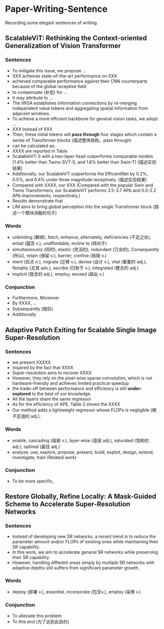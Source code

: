 # Paper-Writing-Sentence
Recording some elegant sentences of writing.

## ScalableViT: Rethinking the Context-oriented Generalization of Vision Transformer
### Sentences
- To mitigate this issue, we propose ...
- XXX achieves state-of-the-art performance on XXX
- achieved comparable performance against their CNN counterparts because of the global receptive field
- to compensate (补偿) for ...
- It may attribute to ...
- The IWSA establishes information connections by re-merging independent value tokens and aggregating spatial information from adjacent windows.
- To achieve a more efficient backbone for general vision tasks, we adopt ...
- XXX instead of XXX
- Then, these initial tokens will **pass through** four stages which contain a series of Transformer blocks (描述整体结构，pass through)
- can be calculated as:
- XXXX are reported in Table
- ScalableViT-S with a two-layer head outperforms comparable models (1.4% better than Twins-SVT-S, and 1.8% better than Swin-T) (描述实验结果)
- Additionally, our ScalableViT outperforms the EfficientNet by 0.2%, 0.5%, and 0.4% under three magnitude receptively. (描述实验结果)
- Compared with XXXX, our XXX (Compared with the popular Swin and Twins Transformers, our ScalableViT performs 3.5-3.7 APb and 0.5-2.2 APb improvements, respectively.)
- Results demonstrate that
- LIM aims to bring global perception into the single Transformer block (描述一个模块消融的句子)

### Words
- unbinding (解绑), fetch, enhance, alternately, deficiencies (不足之处), entail (蕴含 v.), unaffordable, incline to (倾向于)
- simultaneously (同时), elastic (灵活的), redundant (冗余的),  Consequently (所以),  retain (保留 v.), barrier, confine (局限 v.)
- merit (优点 n.), migrate (迁移 v.), devise (设计 v.), vital (重要的 adj.), Notably (尤其 adv.), ascribe (归咎于 v.), integrated (整合的 adj.)
- implicit (隐含的 adj.), employ, exceed (超出 v.)

### Conjunction
- Furthermore, Moreover
- By XXXX, ...
- Subsequently (随后)
- Additionally

## Adaptive Patch Exiting for Scalable Single Image Super-Resolution
### Sentences
- we present XXXXX
- Inspired by the fact that XXXX
- Super-resolution aims to recover XXXX
- However, they rely on the pixel-wise sparse convolution, which is not hardware-friendly and achieves limited practical speedup
- the trade-off between performance and efficiency is still **under-explored** to the best of our knowledge.
- All the layers share the same regressor
- As for the efficiency of APE, Table 2 shows the XXXX
- Our method adds a lightweight regressor whose FLOPs is negligible (微不足道的 adj.).

### Words
- enable, cascading (级联 v.), layer-wise (逐层 adj.),  saturated (饱和的 adj.), optimal (最佳 adj.)
- analyze, use, explore, propose, present, build, exploit, design, extend, investigate, train (Related work)


### Conjunction
- To be more specific, 

## Restore Globally, Refine Locally: A Mask-Guided Scheme to Accelerate Super-Resolution Networks
### Sentences
- Instead of developing new SR networks, a recent trend is to reduce the parameter amount and/or FLOPs of existing ones while maintaining their SR capability.
- In this work, we aim to accelerate general SR networks while preserving their SR capability.
- However, handling different areas simply by multiple SR networks with adaptive depths still suffers from significant parameter growth.

### Words
- deploy (部署 v.), essential, incorporate (包含v.), employ (采用 v.)

### Conjunction
- To alleviate this problem
- To this end (为了达到此目的)





















